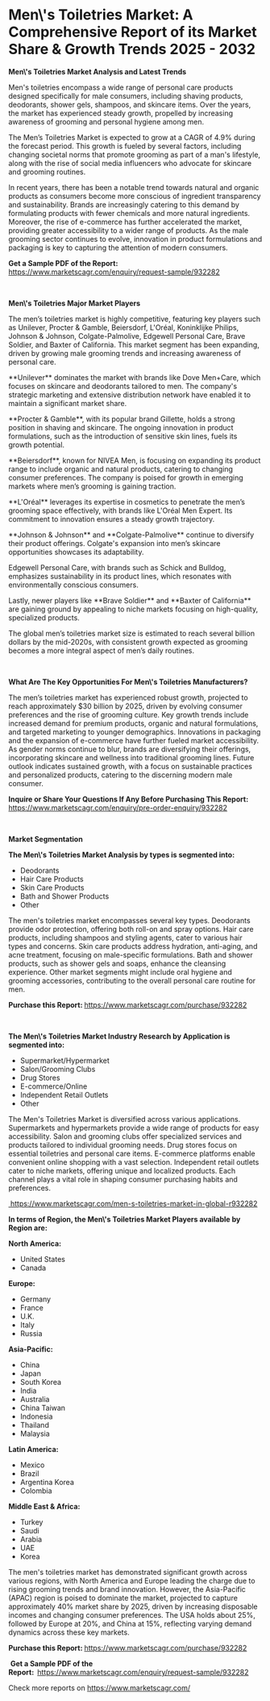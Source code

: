 <p><h1>Men\'s Toiletries Market: A Comprehensive Report of its Market Share & Growth Trends 2025 - 2032</h1></p><p><strong>Men\'s Toiletries Market Analysis and Latest Trends</strong></p>
<p><p>Men's toiletries encompass a wide range of personal care products designed specifically for male consumers, including shaving products, deodorants, shower gels, shampoos, and skincare items. Over the years, the market has experienced steady growth, propelled by increasing awareness of grooming and personal hygiene among men. </p><p>The Men’s Toiletries Market is expected to grow at a CAGR of 4.9% during the forecast period. This growth is fueled by several factors, including changing societal norms that promote grooming as part of a man's lifestyle, along with the rise of social media influencers who advocate for skincare and grooming routines. </p><p>In recent years, there has been a notable trend towards natural and organic products as consumers become more conscious of ingredient transparency and sustainability. Brands are increasingly catering to this demand by formulating products with fewer chemicals and more natural ingredients. Moreover, the rise of e-commerce has further accelerated the market, providing greater accessibility to a wider range of products. As the male grooming sector continues to evolve, innovation in product formulations and packaging is key to capturing the attention of modern consumers.</p></p>
<p><strong>Get a Sample PDF of the Report:&nbsp;</strong> <a href="https://www.marketscagr.com/enquiry/request-sample/932282?utm_campaign=1126&utm_medium=2&utm_source=Github&utm_content=ia&utm_term=21032025&utm_id=mens-toiletries">https://www.marketscagr.com/enquiry/request-sample/932282</a></p>
<p>&nbsp;</p>
<p><strong>Men\'s Toiletries Major Market Players</strong></p>
<p><p>The men’s toiletries market is highly competitive, featuring key players such as Unilever, Procter & Gamble, Beiersdorf, L'Oréal, Koninklijke Philips, Johnson & Johnson, Colgate-Palmolive, Edgewell Personal Care, Brave Soldier, and Baxter of California. This market segment has been expanding, driven by growing male grooming trends and increasing awareness of personal care.</p><p>**Unilever** dominates the market with brands like Dove Men+Care, which focuses on skincare and deodorants tailored to men. The company's strategic marketing and extensive distribution network have enabled it to maintain a significant market share.</p><p>**Procter & Gamble**, with its popular brand Gillette, holds a strong position in shaving and skincare. The ongoing innovation in product formulations, such as the introduction of sensitive skin lines, fuels its growth potential.</p><p>**Beiersdorf**, known for NIVEA Men, is focusing on expanding its product range to include organic and natural products, catering to changing consumer preferences. The company is poised for growth in emerging markets where men’s grooming is gaining traction.</p><p>**L'Oréal** leverages its expertise in cosmetics to penetrate the men’s grooming space effectively, with brands like L'Oréal Men Expert. Its commitment to innovation ensures a steady growth trajectory.</p><p>**Johnson & Johnson** and **Colgate-Palmolive** continue to diversify their product offerings. Colgate's expansion into men’s skincare opportunities showcases its adaptability.</p><p>Edgewell Personal Care, with brands such as Schick and Bulldog, emphasizes sustainability in its product lines, which resonates with environmentally conscious consumers.</p><p>Lastly, newer players like **Brave Soldier** and **Baxter of California** are gaining ground by appealing to niche markets focusing on high-quality, specialized products.</p><p>The global men’s toiletries market size is estimated to reach several billion dollars by the mid-2020s, with consistent growth expected as grooming becomes a more integral aspect of men’s daily routines.</p></p>
<p>&nbsp;</p>
<p><strong>What Are The Key Opportunities For Men\'s Toiletries Manufacturers?</strong></p>
<p><p>The men’s toiletries market has experienced robust growth, projected to reach approximately $30 billion by 2025, driven by evolving consumer preferences and the rise of grooming culture. Key growth trends include increased demand for premium products, organic and natural formulations, and targeted marketing to younger demographics. Innovations in packaging and the expansion of e-commerce have further fueled market accessibility. As gender norms continue to blur, brands are diversifying their offerings, incorporating skincare and wellness into traditional grooming lines. Future outlook indicates sustained growth, with a focus on sustainable practices and personalized products, catering to the discerning modern male consumer.</p></p>
<p><strong>Inquire or Share Your Questions If Any Before Purchasing This Report:</strong> <a href="https://www.marketscagr.com/enquiry/pre-order-enquiry/932282?utm_campaign=1126&utm_medium=2&utm_source=Github&utm_content=ia&utm_term=21032025&utm_id=mens-toiletries">https://www.marketscagr.com/enquiry/pre-order-enquiry/932282</a></p>
<p>&nbsp;</p>
<p><strong>Market Segmentation</strong></p>
<p><strong>The Men\'s Toiletries Market Analysis by types is segmented into:</strong></p>
<p><ul><li>Deodorants</li><li>Hair Care Products</li><li>Skin Care Products</li><li>Bath and Shower Products</li><li>Other</li></ul></p>
<p><p>The men's toiletries market encompasses several key types. Deodorants provide odor protection, offering both roll-on and spray options. Hair care products, including shampoos and styling agents, cater to various hair types and concerns. Skin care products address hydration, anti-aging, and acne treatment, focusing on male-specific formulations. Bath and shower products, such as shower gels and soaps, enhance the cleansing experience. Other market segments might include oral hygiene and grooming accessories, contributing to the overall personal care routine for men.</p></p>
<p><strong>Purchase this Report:&nbsp;</strong><a href="https://www.marketscagr.com/purchase/932282?utm_campaign=1126&utm_medium=2&utm_source=Github&utm_content=ia&utm_term=21032025&utm_id=mens-toiletries">https://www.marketscagr.com/purchase/932282</a></p>
<p>&nbsp;</p>
<p><strong>The Men\'s Toiletries Market Industry Research by Application is segmented into:</strong></p>
<p><ul><li>Supermarket/Hypermarket</li><li>Salon/Grooming Clubs</li><li>Drug Stores</li><li>E-commerce/Online</li><li>Independent Retail Outlets</li><li>Other</li></ul></p>
<p><p>The Men's Toiletries Market is diversified across various applications. Supermarkets and hypermarkets provide a wide range of products for easy accessibility. Salon and grooming clubs offer specialized services and products tailored to individual grooming needs. Drug stores focus on essential toiletries and personal care items. E-commerce platforms enable convenient online shopping with a vast selection. Independent retail outlets cater to niche markets, offering unique and localized products. Each channel plays a vital role in shaping consumer purchasing habits and preferences.</p></p>
<p><a href="https://www.marketscagr.com/men-s-toiletries-market-in-global-r932282?utm_campaign=1126&utm_medium=2&utm_source=Github&utm_content=ia&utm_term=21032025&utm_id=mens-toiletries">&nbsp;https://www.marketscagr.com/men-s-toiletries-market-in-global-r932282</a></p>
<p><strong>In terms of Region, the Men\'s Toiletries Market Players available by Region are:</strong></p>
<p>
    <p> <strong> North America: </strong>
        <ul>
            <li>United States</li>
            <li>Canada</li>
        </ul>
        </p> 
    <p> <strong> Europe: </strong>
        <ul>
            <li>Germany</li>
            <li>France</li>
            <li>U.K.</li>
            <li>Italy</li>
            <li>Russia</li>
        </ul>
        </p> 
    <p> <strong> Asia-Pacific: </strong>
        <ul>
            <li>China</li>
            <li>Japan</li>
            <li>South Korea</li>
            <li>India</li>
            <li>Australia</li>
            <li>China Taiwan</li>
            <li>Indonesia</li>
            <li>Thailand</li>
            <li>Malaysia</li>
        </ul>
        </p> 
    <p> <strong> Latin America: </strong>
        <ul>
            <li>Mexico</li>
            <li>Brazil</li>
            <li>Argentina Korea</li>
            <li>Colombia</li>
        </ul>
        </p> 
    <p> <strong> Middle East & Africa: </strong>
        <ul>
            <li>Turkey</li>
            <li>Saudi</li>
            <li>Arabia</li>
            <li>UAE</li>
            <li>Korea</li>
        </ul>
    </p>
    </p>
<p><p>The men's toiletries market has demonstrated significant growth across various regions, with North America and Europe leading the charge due to rising grooming trends and brand innovation. However, the Asia-Pacific (APAC) region is poised to dominate the market, projected to capture approximately 40% market share by 2025, driven by increasing disposable incomes and changing consumer preferences. The USA holds about 25%, followed by Europe at 20%, and China at 15%, reflecting varying demand dynamics across these key markets.</p></p>
<p><strong>Purchase this Report: </strong><a href="https://www.marketscagr.com/purchase/932282?utm_campaign=1126&utm_medium=2&utm_source=Github&utm_content=ia&utm_term=21032025&utm_id=mens-toiletries">https://www.marketscagr.com/purchase/932282</a></p>
<p>&nbsp;<strong>Get a Sample PDF of the Report:&nbsp;&nbsp;</strong><a href="https://www.marketscagr.com/enquiry/request-sample/932282?utm_campaign=1126&utm_medium=2&utm_source=Github&utm_content=ia&utm_term=21032025&utm_id=mens-toiletries">https://www.marketscagr.com/enquiry/request-sample/932282</a></p>
<p><strong></strong></p>
<p>Check more reports on <a href="https://www.marketscagr.com/?utm_campaign=1126&utm_medium=2&utm_source=Github&utm_content=ia&utm_term=21032025&utm_id=mens-toiletries">https://www.marketscagr.com/</a></p>